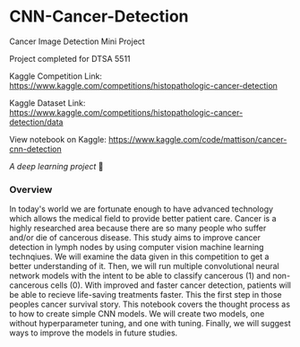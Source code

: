 # CNN-Cancer-Detection
Cancer Image Detection Mini Project

Project completed for DTSA 5511 

Kaggle Competition Link: https://www.kaggle.com/competitions/histopathologic-cancer-detection

Kaggle Dataset Link: https://www.kaggle.com/competitions/histopathologic-cancer-detection/data

View notebook on Kaggle: https://www.kaggle.com/code/mattison/cancer-cnn-detection

*A deep learning project* 🦾 

### Overview

In today's world we are fortunate enough to have advanced technology which allows the medical field to provide better patient care. Cancer is a highly researched area because there are so many people who suffer and/or die of cancerous disease. This study aims to improve cancer detection in lymph nodes by using computer vision machine learning technqiues. We will examine the data given in this competition to get a better understanding of it. Then, we will run multiple convolutional neural network models with the intent to be able to classify cancerous (1) and non-cancerous cells (0). With improved and faster cancer detection, patients will be able to recieve life-saving treatments faster. This the first step in those peoples cancer survival story. This notebook covers the thought process as to how to create simple CNN models. We will create two models, one without hyperparameter tuning, and one with tuning. Finally, we will suggest ways to improve the models in future studies.
